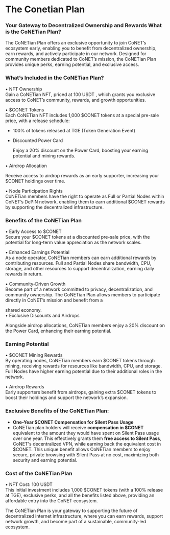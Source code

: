 # The Conetian Plan

### Your Gateway to Decentralized Ownership and Rewards What is the CoNETian Plan?

The CoNETian Plan offers an exclusive opportunity to join CoNET’s ecosystem early, enabling you to benefit from decentralized ownership, earn rewards, and actively participate in our network. Designed for community members dedicated to CoNET’s mission, the CoNETian Plan provides unique perks, earning potential, and exclusive access.

### What’s Included in the CoNETian Plan?

• NFT Ownership\
Gain a CoNETian NFT, priced at 100 USDT , which grants you exclusive access to CoNET’s community, rewards, and growth opportunities.

• $CONET Tokens\
Each CoNETian NFT includes 1,000 $CONET tokens at a special pre-sale price, with a release schedule:

* 100% of tokens released at TGE (Token Generation Event)
*   Discounted Power Card

    Enjoy a 20% discount on the Power Card, boosting your earning potential and mining rewards.

• Airdrop Allocation

Receive access to airdrop rewards as an early supporter, increasing your $CONET holdings over time.

• Node Participation Rights\
CoNETian members have the right to operate as Full or Partial Nodes within CoNET’s DePIN network, enabling them to earn additional $CONET rewards by supporting the decentralized infrastructure.

### Benefits of the CoNETian Plan

• Early Access to $CONET\
Secure your $CONET tokens at a discounted pre-sale price, with the potential for long-term value appreciation as the network scales.

• Enhanced Earnings Potential\
As a node operator, CoNETian members can earn additional rewards by contributing resources. Full and Partial Nodes share bandwidth, CPU, storage, and other resources to support decentralization, earning daily rewards in return.

• Community-Driven Growth\
Become part of a network committed to privacy, decentralization, and community ownership. The CoNETian Plan allows members to participate directly in CoNET’s mission and benefit from a

shared economy.\
• Exclusive Discounts and Airdrops

Alongside airdrop allocations, CoNETian members enjoy a 20% discount on the Power Card, enhancing their earning potential.

### Earning Potential

• $CONET Mining Rewards\
By operating nodes, CoNETian members earn $CONET tokens through mining, receiving rewards for resources like bandwidth, CPU, and storage. Full Nodes have higher earning potential due to their additional roles in the network.

• Airdrop Rewards\
Early supporters benefit from airdrops, gaining extra $CONET tokens to boost their holdings and support the network’s expansion.

### **Exclusive Benefits of the CoNETian Plan:**

* **One-Year $CONET Compensation for Silent Pass Usage**
* CoNETian plan holders will receive **compensation in $CONET** equivalent to the amount they would have spent on Silent Pass usage over one year. This effectively grants them **free access to Silent Pass**, CoNET's decentralized VPN, while earning back the equivalent cost in $CONET. This unique benefit allows CoNETian members to enjoy secure, private browsing with Silent Pass at no cost, maximizing both security and earning potential.

### Cost of the CoNETian Plan

• NFT Cost: 100 USDT\
This initial investment includes 1,000 $CONET tokens (with a 100% release at TGE), exclusive perks, and all the benefits listed above, providing an affordable entry into the CoNET ecosystem.

The CoNETian Plan is your gateway to supporting the future of decentralized internet infrastructure, where you can earn rewards, support network growth, and become part of a sustainable, community-led ecosystem.
